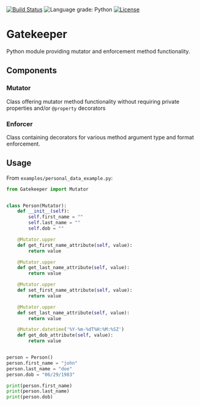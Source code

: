 [![Build Status](https://travis-ci.com/malcolmraine/Gatekeeper.svg?token=pzq3B1p9PAKq4XafcM1Z&branch=main)](https://travis-ci.com/malcolmraine/Gatekeeper)
![Language grade: Python](https://img.shields.io/lgtm/grade/python/g/malcolmraine/Gatekeeper.svg?logo=lgtm&logoWidth=18)
[![License](https://img.shields.io/badge/License-Apache%202.0-blue.svg)](https://opensource.org/licenses/Apache-2.0)

# Gatekeeper
Python module providing mutator and enforcement method functionality.

## Components
### Mutator
Class offering mutator method functionality without requiring private properties and/or ```@property``` decorators

### Enforcer
Class containing decorators for various method argument type and format enforcement.

## Usage
From ```examples/personal_data_example.py```:

```python
from Gatekeeper import Mutator


class Person(Mutator):
    def __init__(self):
        self.first_name = ""
        self.last_name = ""
        self.dob = ""

    @Mutator.upper
    def get_first_name_attribute(self, value):
        return value

    @Mutator.upper
    def get_last_name_attribute(self, value):
        return value

    @Mutator.upper
    def set_first_name_attribute(self, value):
        return value

    @Mutator.upper
    def set_last_name_attribute(self, value):
        return value

    @Mutator.datetime('%Y-%m-%dT%H:%M:%SZ')
    def get_dob_attribute(self, value):
        return value


person = Person()
person.first_name = "john"
person.last_name = "doe"
person.dob = "06/29/1983"

print(person.first_name)
print(person.last_name)
print(person.dob)
```
